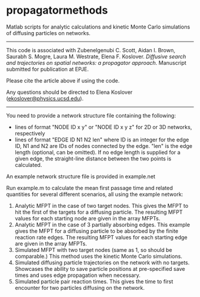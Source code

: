# propagatormethods
Matlab scripts for analytic calculations and kinetic Monte Carlo simulations of diffusing particles on networks.

----------------

This code is associated with Zubenelgenubi C. Scott, Aidan I. Brown, Saurabh S. Mogre, Laura M. Westrate, Elena F. Koslover. *Diffusive search and trajectories on spatial networks: a propagator approach*. Manuscript submitted for publication at EPJE.

Please cite the article above if using the code.

Any questions should be directed to Elena Koslover (ekoslover@physics.ucsd.edu).

--------------


You need to provide a network structure file containing the following:
- lines of format "NODE ID x y" or "NODE ID x y z" for 2D or 3D networks, respectively
- lines of format "EDGE ID N1 N2 len" where ID is an integer for the edge ID, N1 and N2 are IDs of nodes connected by the edge. "len" is the edge length (optional, can be omitted). If no edge length is supplied for a given edge, the straight-line distance between the two points is calculated.

An example network structure file is provided in example.net

Run example.m to calculate the mean first passage time and related quantities for several different scenarios, all using the example network:

1. Analytic MFPT in the case of two target nodes. This gives the MFPT to hit the first of the targets for a diffusing particle. The resulting MFPT values for each starting node are given in the array MFPTs.
2. Analytic MFPT in the case of 3 partially absorbing edges. This example gives the MFPT for a diffusing particle to be absorbed by the finite reaction rate edges. The resulting MFPT values for each starting edge are given in the array MFPTs.
3. Simulated MFPT with two target nodes (same as 1, so should be comparable.) This method uses the kinetic Monte Carlo simulations.
4. Simulated diffusing particle trajectories on the network with no targets. Showcases the ability to save particle positions at pre-specified save times and uses edge propagation when necessary.
5. Simulated particle pair reaction times. This gives the time to first encounter for two particles diffusing on the network.


